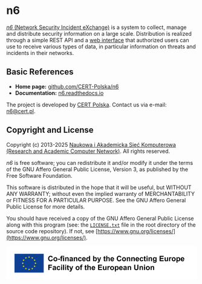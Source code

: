# n6

[*n6* (Network Security Incident eXchange)](https://cert.pl/en/n6/)
is a system to collect, manage and distribute security information on a
large scale. Distribution is realized through a simple REST API and a
[web interface](https://n6portal.cert.pl/) that authorized users can use
to receive various types of data, in particular information on threats
and incidents in their networks.


## Basic References

- **Home page:** [github.com/CERT-Polska/n6](https://github.com/CERT-Polska/n6)
- **Documentation:** [n6.readthedocs.io](https://n6.readthedocs.io)

The project is developed by [CERT Polska](https://www.cert.pl/en/).
Contact us via e-mail: [n6@cert.pl](mailto:n6@cert.pl).


## Copyright and License

Copyright (c) 2013-2025
[Naukowa i Akademicka Sieć Komputerowa (Research and Academic Computer Network)](https://en.nask.pl/).
All rights reserved.

*n6* is free software; you can redistribute it and/or modify it under
the terms of the GNU Affero General Public License, Version 3, as
published by the Free Software Foundation.

This software is distributed in the hope that it will be useful,
but WITHOUT ANY WARRANTY; without even the implied warranty of
MERCHANTABILITY or FITNESS FOR A PARTICULAR PURPOSE. See the
GNU Affero General Public License for more details.

You should have received a copy of the GNU Affero General Public License
along with this program (see: the
[`LICENSE.txt`](https://github.com/CERT-Polska/n6/blob/master/LICENSE.txt)
file in the root directory of the source code repository). If not, see
[https://www.gnu.org/licenses/](https://www.gnu.org/licenses/).


![Co-financed by the Connecting Europe Facility of the European Union](cef_logo.png)
